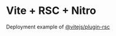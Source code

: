 # Vite + RSC + Nitro

Deployment example of [@vitejs/plugin-rsc](https://github.com/hi-ogawa/vite-plugins/tree/main/packages/rsc/examples/starter)
